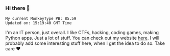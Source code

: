 ### Hi there 👋
<!-- PB START -->
```
My current MonkeyType PB: 85.59
Updated on: 15:19:40 GMT Time
```
<!-- PB END -->
I'm an IT person, just overall. I like CTFs, hacking, coding games, making Python apps. Just a lot of stuff.
You can check out my website [here](https://skill3472.github.io/).
I will probably add some interesting stuff here, when I get the idea to do so. Take care ❤️
